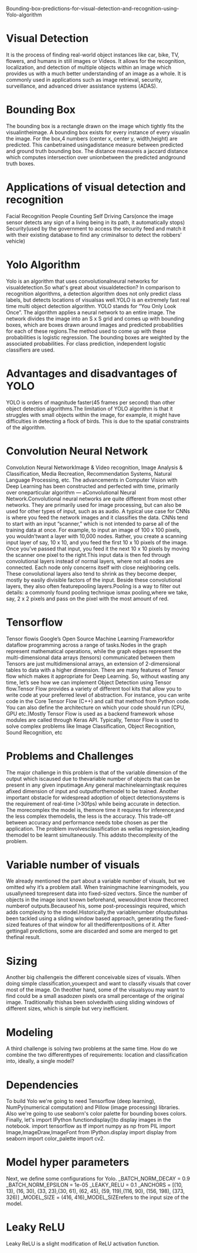  Bounding-box-predictions-for-visual-detection-and-recognition-using-Yolo-algorithm
# Visual Detection
It is the process of finding real-world object instances like car, bike, TV,
flowers, and humans in still images or Videos. It allows for the recognition, localization, and
detection of multiple objects within an image which provides us with a much better
understanding of an image as a whole. It is commonly used in applications such as image
retrieval, security, surveillance, and advanced driver assistance systems (ADAS).
# Bounding Box
The bounding box is a rectangle drawn on the  image  which  tightly fits the visualintheimage. A bounding box exists for every instance of every visualin the image. For the box,4 numbers (center x, center y, width,height) are predicted. This canbetrained usingadistance measure between predicted and ground truth bounding box. The distance measureis a jaccard distance which computes intersection over unionbetween the predicted andground truth boxes.
# Applications of visual detection and recognition
Facial Recognition
People Counting
Self Driving Cars(once the image sensor detects any sign of a living being in its path,  it  automatically  stops)
Security(used by the government to access the security feed and match it with their existing database to find any criminalsor to detect the robbers’ vehicle)
# Yolo Algorithm
Yolo   is   an   algorithm   that   uses convolutionalneural   networks   for   visualdetection.So what's great about visualdetection? In comparison to recognition algorithms, a detection algorithm does not only predict class labels, but detects locations of visualsas well.YOLO  is  an  extremely  fast  real  time  multi  object  detection  algorithm.  YOLO  stands  for “You Only Look Once”. The algorithm applies a neural network to an entire image. The network divides the image into an S x S grid and comes up with bounding boxes, which are boxes drawn around images and predicted probabilities for each of these regions.The  method  used  to  come  up  with  these  probabilities  is  logistic  regression.  The  bounding boxes are weighted by the associated probabilities. For class prediction, independent logistic classifiers are used.
# Advantages and disadvantages of YOLO
YOLO  is  orders  of  magnitude  faster(45  frames  per  second)  than  other  object  detection algorithms.The limitation  of  YOLO  algorithm  is  that  it  struggles  with  small  objects  within  the  image, for example, it might have difficulties in detecting a flock of birds. This is due to the spatial constraints of the algorithm.
# Convolution Neural Network
Convolution Neural NetworkImage   &   Video   recognition,   Image   Analysis   &   Classification,   Media   Recreation, Recommendation   Systems,   Natural   Language   Processing,   etc.   The   advancements   in Computer  Vision  with  Deep  Learning  has  been  constructed  and  perfected  with  time, primarily over oneparticular algorithm — aConvolutional Neural Network.Convolutional  neural  networks  are  quite  different  from  most  other  networks.  They  are primarily used for image processing, but can also be used for other types of input, such as as audio.  A  typical use  case  for  CNNs  is  where  you  feed  the  network  images  and  it  classifies the data. CNNs tend to start with an input “scanner,” which is not intended to parse all of the training data at once. For example, to input an image of 100 x 100 pixels, you wouldn’twant a layer with 10,000 nodes. Rather, you create a scanning input layer of say, 10 x 10, and you feed the first 10 x 10 pixels of the image. Once you’ve passed that input, you feed it the next 10 x 10 pixels by moving the scanner one pixel to the right.This input data is  then fed through convolutional layers instead of  normal layers,  where  not all nodes  are  connected.  Each node  only concerns  itself  with close  neighboring cells.  These convolutional  layers  also  tend  to  shrink  as  they  become  deeper,  mostly  by  easily  divisible factors of the input. Beside these convolutional layers, they also often featurepooling layers.Pooling  is  a  way  to  filter  out  details:  a  commonly  found  pooling  technique  ismax  pooling,where we take, say, 2 x 2 pixels and pass on the pixel with the most amount of red.
# Tensorflow
Tensor   flowis  Google’s  Open  Source  Machine  Learning  Frameworkfor   dataflow programming across a range of tasks.Nodes in the graph represent mathematical operations, while  the  graph  edges  represent  the  multi-dimensional  data  arrays  (tensors)  communicated between them Tensors are just multidimensional arrays, an extension of 2-dimensional tables to data with a higher  dimension.  There  are  many  features  of  Tensor  flow  which  makes  it  appropriate  for Deep  Learning.  So,  without  wasting  any  time,  let’s  see  how  we  can  implement  Object Detection using Tensor flow.Tensor  Flow  provides  a  variety  of  different  tool  kits  that  allow  you  to  write  code  at  your preferred  level  of  abstraction.  For  instance,  you  can  write  code  in  the  Core  Tensor  Flow (C++) and call that method from Python code. You can also define the architecture on which your code should run (CPU, GPU etc.)Mostly Tensor Flow is used as a backend framework whose  modules  are  called  through  Keras  API.  Typically,  Tensor  Flow  is  used  to  solve complex problems like Image Classification, Object Recognition, Sound Recognition, etc
# Problems and Challenges
The major challenge in this problem is that of the variable dimension of the output which iscaused due to thevariable number of objects that can be present in any given inputimage.Any general machinelearningtask requires afixed dimension of input and outputforthemodel to be trained. Another important obstacle for widespread adoption of object detectionsystems is the requirement of real-time (>30fps) while being accurate in detection. The morecomplex the model is, themore time it requires for inference;and the less complex themodelis, the less is the accuracy. This trade-off between accuracy and performance needs tobe chosen as per the application. The problem involvesclassification as wellas regression,leading themodel to be learnt simultaneously. This addsto thecomplexity of the problem.
# Variable number of visuals
We already mentioned the part about a variable number of visuals, but we omitted why it’s a problem atall. When trainingmachine learningmodels, you usuallyneed torepresent data into fixed-sized vectors. Since the number of objects in the image isnot known beforehand, wewouldnot know thecorrect numberof outputs.Becauseof his, some post-processingis required, which adds complexity to the model.Historically,the variablenumber ofoutputshas been tackled using a sliding window based approach,  generating  the  fixed-sized   features of that window for all thedifferentpositions of it. After gettingall predictions, some are discarded and some are merged to get thefinal result.
# Sizing
Another big challengeis the different  conceivable   sizes   of   visuals. When doing simple classification,youexpect   and  want  to  classify  visuals that cover most of the image. On theother  hand,  some  of  the   visualsyou may want to find could be a small asadozen pixels ora small percentage   of  the   original  image. Traditionally thishas been solvedwith using sliding windows of different sizes, which is simple but very inefficient.
# Modeling
A third challenge is solving two problems at the same time. How do we combine the two differenttypes of requirements: location and classification into, ideally, a single model?
# Dependencies
To   build   Yolo   we're   going   to   need   Tensorflow   (deep   learning),   NumPy(numerical computation)  and  Pillow  (image  processing)  libraries.  Also  we're  going  to  use  seaborn's color  palette  for  bounding  boxes  colors.  Finally,  let's  import  IPython  functiondisplay()to display images in the notebook.
import tensorflow as tf
import numpy as np 
from PIL import Image,ImageDraw,ImageFont
from IPython.display 
import display from seaborn 
import color_palette 
import cv2.
# Model hyper parameters
Next, we define some configurations for Yolo.
_BATCH_NORM_DECAY = 0.9
_BATCH_NORM_EPSILON = 1e-05
_LEAKY_RELU = 0.1
_ANCHORS = [(10, 13), (16, 30), (33, 23),(30, 61), (62, 45), (59, 119),(116, 90), (156, 198), (373, 326)]
_MODEL_SIZE = (416, 416)_MODEL_SIZErefers to the input size of the model.
# Leaky ReLU
Leaky ReLU is a slight modification of ReLU activation function.
